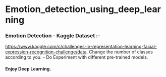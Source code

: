 # Emotion_detection_using_deep_learning
### Emotion Detection  - Kaggle Dataset :- 
https://www.kaggle.com/c/challenges-in-representation-learning-facial-expression-recognition-challenge/data. 
Change the number of classes according to you.  - Do Experiment with different pre-trained models.  
#### Enjoy Deep Learning.
